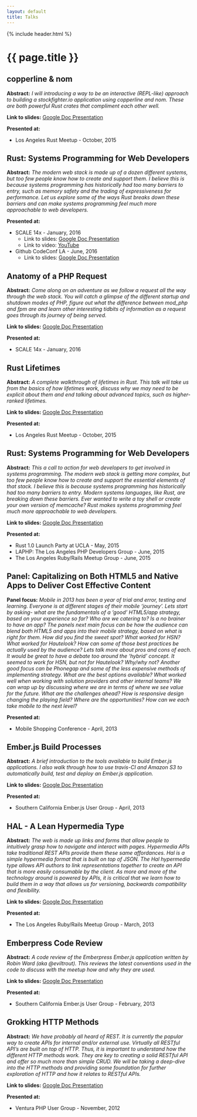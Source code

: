 ```yaml
---
layout: default
title: Talks
---
```


{% include header.html %}

# {{ page.title }}

## copperline & nom

**Abstract:** _I will introducing a way to be an interactive (REPL-like) approach to building a stockfighter.io application using copperline and nom. These are both powerful Rust crates that compliment each other well._

**Link to slides:** [Google Doc Presentation](https://docs.google.com/presentation/d/159oFYPRLlTkSmnrNjeCaj8zAwxx9jm4K_uJKqg4Tabg/edit?usp=sharing)

**Presented at:**

   * Los Angeles Rust Meetup - October, 2015

## Rust: Systems Programming for Web Developers

**Abstract:** _The modern web stack is made up of a dozen different systems, but too few people know how to create and support them. I believe this is because systems programming has historically had too many barriers to entry, such as memory safety and the trading of expressiveness for performance. Let us explore some of the ways Rust breaks down these barriers and can make systems programming feel much more approachable to web developers._

**Presented at:**

   * SCALE 14x - January, 2016
      * Link to slides: [Google Doc Presentation](https://docs.google.com/presentation/d/1jfyzgeVrwDbN6MgVPpIIj7NHFMHoQ4HuqxbNhIWUqUg/edit?usp=sharing)
      * Link to video: [YouTube](https://www.youtube.com/watch?v=1MRY6s7vm-0&feature=youtu.be&t=1h36m30s)
   * Github CodeConf LA - June, 2016
      * Link to slides: [Google Doc Presentation](https://docs.google.com/presentation/d/1-dp0pwvo3r1T8KyEPPC8wkuCLGL7CdbvlKj4Mjzx7m0/edit?usp=sharing)

## Anatomy of a PHP Request

**Abstract:** _Come along on an adventure as we follow a request all the way through the web stack. You will catch a glimpse of the different startup and shutdown modes of PHP, figure out what the difference between mod_php and fpm are and learn other interesting tidbits of information as a request goes through its journey of being served._

**Link to slides:** [Google Doc Presentation](https://docs.google.com/presentation/d/1F8SZlAzM0ZZLgIDk8B7WInMxSqLsXXRH9VyPfEGL_ZU/edit?usp=sharing)

**Presented at:**

   * SCALE 14x - January, 2016

## Rust Lifetimes

**Abstract:** _A complete walkthrough of lifetimes in Rust. This talk will take us from the basics of how lifetimes work, discuss why we may need to be explicit about them and end talking about advanced topics, such as higher-ranked lifetimes._

**Link to slides:** [Google Doc Presentation](https://docs.google.com/a/hermanradtke.com/presentation/d/1ySMGJqK9yKtx5JX6n7w8j8srkgCC9YdCFKPXKLZ6Fy4/edit?usp=sharing)

**Presented at:**

   * Los Angeles Rust Meetup - October, 2015

## Rust: Systems Programming for Web Developers

**Abstract:** _This a call to action for web developers to get involved in systems programming. The modern web stack is getting more complex, but too few people know how to create and support the essential elements of that stack. I believe this is because systems programming has historically had too many barriers to entry. Modern systems languages, like Rust, are breaking down these barriers. Ever wanted to write a toy shell or create your own version of memcache? Rust makes systems programming feel much more approachable to web developers._

**Link to slides:** [Google Doc Presentation](https://docs.google.com/presentation/d/1esxYcRi8a2oJy9H0jnRJ6u8zGYI3jJByyBLo-vKRAbs/edit?usp=sharing)

**Presented at:**

   * Rust 1.0 Launch Party at UCLA - May, 2015
   * LAPHP: The Los Angeles PHP Developers Group - June, 2015
   * The Los Angeles Ruby/Rails Meetup Group - June, 2015

## Panel: Capitalizing on Both HTML5 and Native Apps to Deliver Cost Effective Content

**Panel focus:** _Mobile in 2013 has been a year of trial and error, testing and learning. Everyone is at different stages of their mobile ‘journey’. Lets start by asking- what are the fundamentals of a ‘good’ HTML5/app strategy, based on your experience so far? Who are we catering to? Is a no brainer to have an app? The panels next main focus can be how the audience can blend both HTML5 and apps into their mobile strategy, based on what is right for them. How did you find the sweet spot? What worked for HSN? What worked for Hautelook? How can some of those best practices be actually used by the audience? Lets talk more about pros and cons of each. It would be great to have a debate too around the ‘hybrid’ concept. It seemed to work for HSN, but not for Hautelook? Why/why not? Another good focus can be Phonegap and some of the less expensive methods of implementing strategy. What are the best options available? What worked well when working with solution providers and other internal teams? We can wrap up by discussing where we are in terms of where we see value for the future. What are the challenges ahead? How is responsive design changing the playing field? Where are the opportunities? How can we each take mobile to the next level?_

**Presented at:**

   * Mobile Shopping Conference - April, 2013

## Ember.js Build Processes

**Abstract:** _A brief introduction to the tools available to build Ember.js applications. I also walk through how to use travis-CI and Amazon S3 to automatically build, test and deploy an Ember.js application._

**Link to slides:** [Google Doc Presentation](https://docs.google.com/presentation/d/1qF29bi_tuBugt4rvXgMxTqQoThoycSlvF_OEOAfUS7c/edit?usp=sharing)

**Presented at:**

   * Southern California Ember.js User Group - April, 2013

## HAL - A Lean Hypermedia Type

**Abstract:** _The web is made up links and forms that allow people to intuitively grasp how to navigate and interact with pages. Hypermedia APIs take traditional REST APIs provide them these same affordances. Hal is a simple hypermedia format that is built on top of JSON. The Hal hypermedia type allows API authors to link representations together to create an API that is more easily consumable by the client. As more and more of the technology around is powered by APIs, it is critical that we learn how to build them in a way that allows us for versioning, backwards compatibility and flexibility._

**Link to slides:** [Google Doc Presentation](https://docs.google.com/presentation/d/1e-0HOFUtDo-lP0Sko1tCfpnJ9IoV2Q5HgbAXibBVZkg/edit?usp=sharing)

**Presented at:**

   * The Los Angeles Ruby/Rails Meetup Group - March, 2013

## Emberpress Code Review

**Abstract:** _A code review of the Emberpress Ember.js application written by Robin Ward (aka @eviltrout). This reviews the latest conventions used in the code to discuss with the meetup how and why they are used._

**Link to slides:** [Google Doc Presentation](https://docs.google.com/presentation/d/1oigTeMMSwrX4ltGSqn5xzQdW1VbJCZFb8tK-rtTi2Ms/edit?usp=sharing)

**Presented at:**

   * Southern California Ember.js User Group - February, 2013

## Grokking HTTP Methods

**Abstract:** _We have probably all heard of REST. It is currently the popular way to create APIs for internal and/or external use. Virtually all RESTful API’s are built on top of HTTP. Thus, it is important to understand how the different HTTP methods work. They are key to creating a solid RESTful API and offer so much more than simple CRUD. We will be taking a deep-dive into the HTTP methods and providing some foundation for further exploration of HTTP and how it relates to RESTful APIs._

**Link to slides:** [Google Doc Presentation](https://docs.google.com/presentation/d/1A7qabDigO0zJEJOpdjN2pQnCTg7TdPqCszYBNq1tpd0/edit?usp=sharing)

**Presented at:**

   * Ventura PHP User Group - November, 2012

